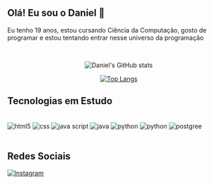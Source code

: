 ##  Olá! Eu sou o Daniel 🏀

Eu tenho 19 anos, estou cursando Ciência da Computação, gosto de programar e estou tentando entrar nesse universo da programação

<div style="display: inline_block"> <br>
<center>

![Daniel's GitHub stats](https://github-readme-stats.vercel.app/api?username=DanielDamb28&count_private=true&theme=transparent)

[![Top Langs](https://github-readme-stats.vercel.app/api/top-langs/?username=DanielDamb28&layout=compact&theme=transparent)](https://github.com/DanielDamb28/github-readme-stats)

</center>
</div>

## Tecnologias em Estudo

<div style="display: inline_block"><br>
    <img align="center" alt="html5" src="https://img.shields.io/badge/HTML5-E34F26?style=for-the-badge&logo=html5&logoColor=white">
    <img align="center" alt="css" src="https://img.shields.io/badge/CSS3-1572B6?style=for-the-badge&logo=css3&logoColor=white">
    <img align="center" alt="java script" src="https://img.shields.io/badge/JavaScript-323330?style=for-the-badge&logo=javascript&logoColor=F7DF1E">
    <img align="center" alt="java" src="https://img.shields.io/badge/Java-ED8B00?style=for-the-badge&logo=java&logoColor=white">
    <img align="center" alt="python" src="https://img.shields.io/badge/Python-3776AB?style=for-the-badge&logo=python&logoColor=white">
    <img align="center" alt="python" src="https://img.shields.io/badge/C-00599C?style=for-the-badge&logo=c&logoColor=white">
    <img align="center" alt="postgree" src="https://img.shields.io/badge/PostgreSQL-316192?style=for-the-badge&logo=postgresql&logoColor=white">
</div>
</br>

## Redes Sociais

[![Instagram](https://img.shields.io/badge/Instagram-E4405F?style=for-the-badge&logo=instagram&logoColor=white)](https://www.instagram.com/daniel.dmb28/)
